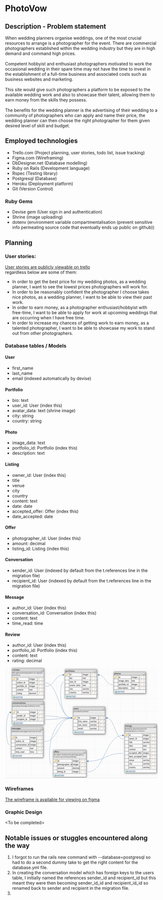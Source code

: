 # PhotoVow
## Description - Problem statement
When wedding planners organise weddings, one of the most crucial resources to arrange is a photographer for the event. There are commercial photographers established within the wedding industry but they are in high demand and command high prices.<br><br>
Competent hobbyist and enthusiast photographers motivated to work the occasional wedding in their spare time may not have the time to invest in the establishment of a full-time business and associated costs such as business websites and marketing.<br><br>
This site would give such photographers a platform to be exposed to the available wedding work and also to showcase their talent, allowing them to earn money from the skills they possess.<br><br>
The benefits for the wedding planner is the advertising of their wedding to a community of photographers who can apply and name their price, the wedding planner can then choose the right photographer for them given desired level of skill and budget.

## Employed technologies
- Trello.com (Project planning, user stories, todo list, issue tracking)
- Figma.com (Wireframing)
- DbDesigner.net (Database modelling)
- Ruby on Rails (Development language)
- Rspec (Testing library)
- Postgresql (Database)
- Heroku (Deployment platform)
- Git (Version Control)
### Ruby Gems
- Devise gem (User sign in and authentication)
- Shrine (image uploading)
- dotenv (environment variable compartmentalisation (prevent sensitive info permeating source code that eventually ends up public on github))
## Planning
### User stories:

[User stories are publicly viewable on trello](https://trello.com/b/jZv2nvbp/wedding-photography-site) <br>
regardless below are some of them:

- In order to get the best price for my wedding photos, as a wedding planner, I want to see the lowest prices photographers will work for.
- In order to be reasonably confident the photographer I choose takes nice photos, as a wedding planner, I want to be able to view their past work.
- In order to earn money, as a photographer enthusiast/hobbyist with free-time, I want to be able to apply for work at upcoming weddings that are occurring when I have free time.
- In order to increase my chances of getting work to earn money, as a talented photographer, I want to be able to showcase my work to stand out from other photographers.

### Database tables / Models

#### User
- first_name
- last_name
- email (indexed automatically by devise)

#### Portfolio
- bio: text
- user_id: User (index this)
- avatar_data: text  (shrine image)
- city: string
- country: string

#### Photo
- image_data: text
- portfolio_id: Portfolio (index this)
- description: text

#### Listing
- owner_id: User (index this)
- title
- venue
- city
- country
- content: text
- date: date
- accepted_offer: Offer (index this)
- date_accepted: date

#### Offer
- photographer_id: User (index this)
- amount: decimal
- listing_id: Listing (index this)

#### Conversation
- sender_id: User (indexed by default from the t.references line in the migration file)
- recipient_id: User (indexed by default from the t.references line in the migration file)

#### Message
- author_id: User (index this)
- conversation_id: Conversation (index this)
- content: text
- time_read: time

#### Review
- author_id: User (index this)
- portfolio_id: Portfolio (index this)
- content: text
- rating: decimal

![erd](/readme-assets/erd.png)

### Wireframes

[The wireframe is available for viewing on figma](https://www.figma.com/file/UIzz6sN16w4vkLpuZxoFb7jj/Wedding-photography-site)

### Graphic Design

&lt;To be completed&gt;

## Notable issues or stuggles encountered along the way
1. I forgot to run the rails new command with --database=postgresql so had to do a second dummy take to get the right content for the database.yml file.
1. In creating the conversation model which has foreign keys to the users table, I initially named the references sender\_id and recipient\_id but this meant they were then becoming sender\_id\_id and recipient\_id\_id so renamed back to sender and recipient in the migration file.
1. 